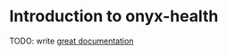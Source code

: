 # Introduction to onyx-health

TODO: write [great documentation](http://jacobian.org/writing/what-to-write/)
